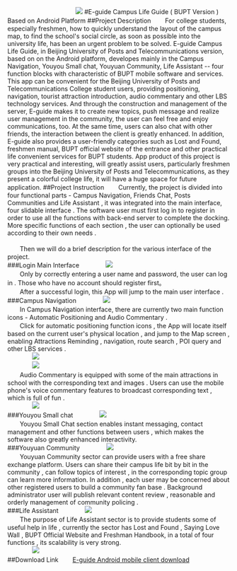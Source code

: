 　　　　　　　　　　　![](https://github.com/MiracleHH/Eguide/raw/master/app/src/main/res/drawable-xxhdpi/ic_launcher.png)
#E-guide Campus Life Guide ( BUPT Version ) Based on Android Platform
##Project Description
　　For college students, especially freshmen, how to quickly understand the layout of the campus map, to find the school's social circle, as soon as possible into the university life, has been an urgent problem to be solved. E-guide Campus Life Guide, in Beijing University of Posts and Telecommunications version, based on on the Android platform, developes mainly in the Campus Navigation, Youyou Small chat, Youyuan Community, Life Assistant -- four function blocks with characteristic of BUPT mobile software and services. This app can be convenient for the Beijing University of Posts and Telecommunications College student users, providing positioning, navigation, tourist attraction introduction, audio commentary and other LBS technology services. And through the construction and management of the server, E-guide makes it to create new topics, push message and realize user management in the community, the user can feel free and enjoy communications, too. At the same time, users can also chat with other friends, the interaction between the client is greatly enhanced. In addition, E-guide also provides a user-friendly categories such as Lost and Found, freshmen manual, BUPT official website of the entrance and other practical life convenient services for BUPT students. App product of this project is very practical and interesting, will greatly assist users, particularly freshmen groups into the Beijing University of Posts and Telecommunications, as they present a colorful college life, it will have a huge space for future application.
##Project Instruction
　　Currently, the project is divided into four functional parts - Campus Navigation, Friends Chat, Posts Communities and Life Assistant , it was integrated into the main interface, four slidable interface . The software user must first log in to register in order to use all the functions with back-end server to complete the docking. More specific functions of each section , the user can optionally be used according to their own needs . <br/> <br/>　　Then we will do a brief description for the various interface of the project.<br/>
###Login Main Interface
　　　　![](https://github.com/MiracleHH/Eguide/raw/master/images/login.png)<br/>
　　Only by correctly entering a user name and password, the user can log in . Those who have no account should register first。<br/>
　　After a successful login, this App will jump to the main user interface .<br/>
###Campus Navigation
　　　　![](https://github.com/MiracleHH/Eguide/raw/master/images/guide.png)<br/>
　　In Campus Navigation interface, there are currently two main function icons - Automatic Positioning and Audio Commentary .<br/>
　　Click for automatic positioning function icons , the App will locate itself based on the current user's physical location , and jump to the Map screen , enabling Attractions Reminding , navigation, route search , POI query and other LBS services .<br/>
　　　　![](https://github.com/MiracleHH/Eguide/raw/master/images/alert.png)<br/>　　　　![](https://github.com/MiracleHH/Eguide/raw/master/images/search.png)<br/>
　　Audio Commentary is equipped with some of the main attractions in school with the corresponding text and images . Users can use the mobile phone's voice commentary features to broadcast corresponding text , which is full of fun .<br/>
　　　　![](https://github.com/MiracleHH/Eguide/raw/master/images/speech.png)<br/>
###Youyou Small chat
　　　　![](https://github.com/MiracleHH/Eguide/raw/master/images/chat.png)<br/>
　　Youyou Small Chat section enables instant messaging, contact management and other functions between users , which makes the software also greatly enhanced interactivity.<br/>
###Youyuan Community
　　　　![](https://github.com/MiracleHH/Eguide/raw/master/images/community.png)<br/>
　　Youyuan Community sector can provide users with a free share exchange platform. Users can share their campus life bit by bit in the community , can follow topics of interest , in the corresponding topic group can learn more information. In addition , each user may be concerned about other registered users to build a community fan base . Background administrator user will publish relevant content review , reasonable and orderly management of community policing .<br/>
###Life Assistant
　　　　![](https://github.com/MiracleHH/Eguide/raw/master/images/helper.png)<br/>
　　The purpose of Life Assistant sector is to provide students some of useful help in life , currently the sector has Lost and Found , Saying Love Wall , BUPT Official Website and Freshman Handbook, in a total of four functions , its scalability is very strong.<br/>
　　　　![](https://github.com/MiracleHH/Eguide/raw/master/images/lost.png)<br/>
##Download Link
　　[E-guide Android mobile client download](http://ee.inbupt.com/test/hh/E-guide/E-guide.apk)

